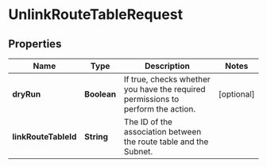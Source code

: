 

# UnlinkRouteTableRequest


## Properties

| Name | Type | Description | Notes |
|------------ | ------------- | ------------- | -------------|
|**dryRun** | **Boolean** | If true, checks whether you have the required permissions to perform the action. |  [optional] |
|**linkRouteTableId** | **String** | The ID of the association between the route table and the Subnet. |  |



